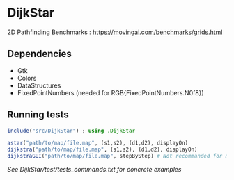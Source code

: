 # DijkStar
2D Pathfinding Benchmarks :
https://movingai.com/benchmarks/grids.html

## Dependencies
- Gtk
- Colors
- DataStructures
- FixedPointNumbers (needed for RGB{FixedPointNumbers.N0f8})

## Running tests
```julia
include("src/DijkStar") ; using .DijkStar

astar("path/to/map/file.map", (s1,s2), (d1,d2), displayOn)
dijkstra("path/to/map/file.map", (s1,s2), (d1,d2), displayOn)  
dijkstraGUI("path/to/map/file.map", stepByStep) # Not recommanded for more than 50x50 maps
```
*See DijkStar/test/tests_commands.txt for concrete examples*
